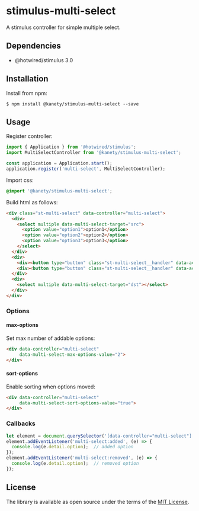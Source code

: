 # stimulus-multi-select

A stimulus controller for simple multiple select.

## Dependencies

* @hotwired/stimulus 3.0

## Installation

Install from npm:

    $ npm install @kanety/stimulus-multi-select --save

## Usage

Register controller:

```javascript
import { Application } from '@hotwired/stimulus';
import MultiSelectController from '@kanety/stimulus-multi-select';

const application = Application.start();
application.register('multi-select', MultiSelectController);
```

Import css:

```css
@import '@kanety/stimulus-multi-select';
```

Build html as follows:

```html
<div class="st-multi-select" data-controller="multi-select">
  <div>
    <select multiple data-multi-select-target="src">
      <option value="option1">option1</option>
      <option value="option2">option2</option>
      <option value="option3">option3</option>
    </select>
  </div>
  <div>
    <div><button type="button" class="st-multi-select__handler" data-action="multi-select#add"></button></div>
    <div><button type="button" class="st-multi-select__handler" data-action="multi-select#remove"></button></div>
  </div>
  <div>
    <select multiple data-multi-select-target="dst"></select>
  </div>
</div>
```

### Options

#### max-options

Set max number of addable options:

```html
<div data-controller="multi-select"
     data-multi-select-max-options-value="2">
</div>
```

#### sort-options

Enable sorting when options moved:

```html
<div data-controller="multi-select"
     data-multi-select-sort-options-value="true">
</div>
```

### Callbacks

```javascript
let element = document.querySelector('[data-controller="multi-select"]')
element.addEventListener('multi-select:added', (e) => {
  console.log(e.detail.option);  // added option
});
element.addEventListener('multi-select:removed', (e) => {
  console.log(e.detail.option);  // removed option
});
```

## License

The library is available as open source under the terms of the [MIT License](http://opensource.org/licenses/MIT).
